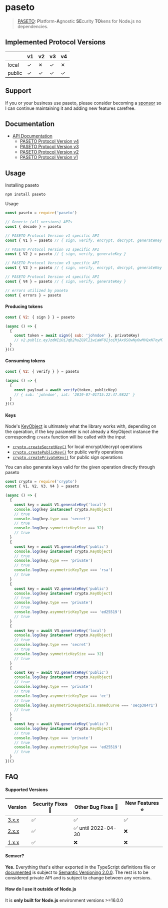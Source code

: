 # paseto

> [PASETO](https://paseto.io): <strong>P</strong>latform-<strong>A</strong>gnostic <strong>SE</strong>curity <strong>TO</strong>kens for Node.js no dependencies.

## Implemented Protocol Versions

|  | v1 | v2 | v3 | v4 | 
| -- | -- | -- | -- | -- |
| local | ✓ | ✕ | ✓ | ✕ |
| public | ✓ | ✓ | ✓ | ✓ |

## Support

If you or your business use paseto, please consider becoming a [sponsor][support-sponsor] so I can continue maintaining it and adding new features carefree.

## Documentation

- [API Documentation][documentation]
  - [PASETO Protocol Version v4][documentation-v4]
  - [PASETO Protocol Version v3][documentation-v3]
  - [PASETO Protocol Version v2][documentation-v2]
  - [PASETO Protocol Version v1][documentation-v1]

## Usage

Installing paseto

```console
npm install paseto
```

Usage
```js
const paseto = require('paseto')

// Generic (all versions) APIs
const { decode } = paseto

// PASETO Protocol Version v1 specific API
const { V1 } = paseto // { sign, verify, encrypt, decrypt, generateKey }

// PASETO Protocol Version v2 specific API
const { V2 } = paseto // { sign, verify, generateKey }

// PASETO Protocol Version v3 specific API
const { V3 } = paseto // { sign, verify, encrypt, decrypt, generateKey }

// PASETO Protocol Version v4 specific API
const { V4 } = paseto // { sign, verify, generateKey }

// errors utilized by paseto
const { errors } = paseto
```

#### Producing tokens

```js
const { V2: { sign } } = paseto

(async () => {
  {
    const token = await sign({ sub: 'johndoe' }, privateKey)
    // v2.public.eyJzdWIiOiJqb2huZG9lIiwiaWF0IjoiMjAxOS0wNy0wMVQxNToyMTozMS40OTJaIn0tpEwuwb-loL652KAZhmCYdDUNW8YbF6UYCFCYLk-fexhzs2ofL4AyHTqIk0HzIxawufEibT1ZyJ7MPBJUVpsF
  }
})()
```

#### Consuming tokens

```js
const { V2: { verify } } = paseto

(async () => {
  {
    const payload = await verify(token, publicKey)
    // { sub: 'johndoe', iat: '2019-07-01T15:22:47.982Z' }
  }
})()
```

#### Keys

Node's [KeyObject](https://nodejs.org/api/crypto.html#crypto_class_keyobject) is ultimately what the
library works with, depending on the operation, if the key parameter is not already a KeyObject
instance the corresponding `create` function will be called with the input

- [`crypto.createSecretKey()`](https://nodejs.org/api/crypto.html#crypto_crypto_createsecretkey_key)
  for local encrypt/decrypt operations
- [`crypto.createPublicKey()`](https://nodejs.org/api/crypto.html#crypto_crypto_createpublickey_key)
  for public verify operations
- [`crypto.createPrivateKey()`](https://nodejs.org/api/crypto.html#crypto_crypto_createprivatekey_key)
  for public sign operations

You can also generate keys valid for the given operation directly through paseto

```js
const crypto = require('crypto')
const { V1, V2, V3, V4 } = paseto

(async () => {
  {
    const key = await V1.generateKey('local')
    console.log(key instanceof crypto.KeyObject)
    // true
    console.log(key.type === 'secret')
    // true
    console.log(key.symmetricKeySize === 32)
    // true
  }
  {
    const key = await V1.generateKey('public')
    console.log(key instanceof crypto.KeyObject)
    // true
    console.log(key.type === 'private')
    // true
    console.log(key.asymmetricKeyType === 'rsa')
    // true
  }
  {
    const key = await V2.generateKey('public')
    console.log(key instanceof crypto.KeyObject)
    // true
    console.log(key.type === 'private')
    // true
    console.log(key.asymmetricKeyType === 'ed25519')
    // true
  }
  {
    const key = await V3.generateKey('local')
    console.log(key instanceof crypto.KeyObject)
    // true
    console.log(key.type === 'secret')
    // true
    console.log(key.symmetricKeySize === 32)
    // true
  }
  {
    const key = await V3.generateKey('public')
    console.log(key instanceof crypto.KeyObject)
    // true
    console.log(key.type === 'private')
    // true
    console.log(key.asymmetricKeyType === 'ec')
    // true
    console.log(key.asymmetricKeyDetails.namedCurve === 'secp384r1')
    // true
  }
  {
    const key = await V4.generateKey('public')
    console.log(key instanceof crypto.KeyObject)
    // true
    console.log(key.type === 'private')
    // true
    console.log(key.asymmetricKeyType === 'ed25519')
    // true
  }
})()
```

## FAQ

#### Supported Versions

| Version | Security Fixes 🔑 | Other Bug Fixes 🐞 | New Features ⭐ |
| ------- | --------- | -------- | -------- |
| [3.x.x](https://github.com/panva/paseto) | ✅ | ✅ | ✅ |
| [2.x.x](https://github.com/panva/paseto/tree/v2.x) | ✅ | ✅ until 2022-04-30 | ❌ |
| [1.x.x](https://github.com/panva/paseto/tree/v1.x) | ✅ | ❌ | ❌ |

#### Semver?

**Yes.** Everything that's either exported in the TypeScript definitions file or
[documented][documentation] is subject to
[Semantic Versioning 2.0.0](https://semver.org/spec/v2.0.0.html). The rest is to be considered
private API and is subject to change between any versions.

#### How do I use it outside of Node.js

It is **only built for Node.js** environment versions >=16.0.0


[documentation]: https://github.com/panva/paseto/blob/main/docs/README.md
[documentation-v4]: https://github.com/panva/paseto/blob/main/docs/README.md#v4-paseto-protocol-version-v4
[documentation-v3]: https://github.com/panva/paseto/blob/main/docs/README.md#v3-paseto-protocol-version-v3
[documentation-v2]: https://github.com/panva/paseto/blob/main/docs/README.md#v2-paseto-protocol-version-v2
[documentation-v1]: https://github.com/panva/paseto/blob/main/docs/README.md#v1-paseto-protocol-version-v1
[support-sponsor]: https://github.com/sponsors/panva
